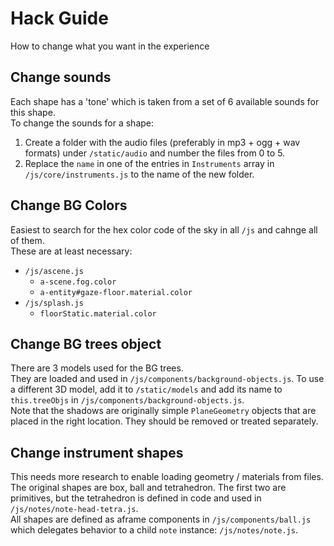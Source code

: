 # Hack Guide
How to change what you want in the experience

## Change sounds
Each shape has a 'tone' which is taken from a set of 6 available sounds for this shape.  
To change the sounds for a shape:
1. Create a folder with the audio files (preferably in mp3 + ogg + wav formats) under `/static/audio` and number the files from 0 to 5.
2. Replace the `name` in one of the entries in `Instruments` array in `/js/core/instruments.js` to the name of the new folder.

## Change BG Colors
Easiest to search for the hex color code of the sky in all `/js` and cahnge all of them.  
These are at least necessary:
- `/js/ascene.js`
    - `a-scene.fog.color`
    - `a-entity#gaze-floor.material.color`
- `/js/splash.js`
    - `floorStatic.material.color`

## Change BG trees object
There are 3 models used for the BG trees.  
They are loaded and used in `/js/components/background-objects.js`.
To use a different 3D model, add it to `/static/models` and add its name to `this.treeObjs` in `/js/components/background-objects.js`.  
Note that the shadows are originally simple `PlaneGeometry` objects that are placed in the right location. They should be removed or treated separately.  

## Change instrument shapes
This needs more research to enable loading geometry / materials from files.  
The original shapes are box, ball and tetrahedron. The first two are primitives, but the tetrahedron is defined in code and used in `/js/notes/note-head-tetra.js`.  
All shapes are defined as aframe components in `/js/components/ball.js` which delegates behavior to a child `note` instance: `/js/notes/note.js`.
